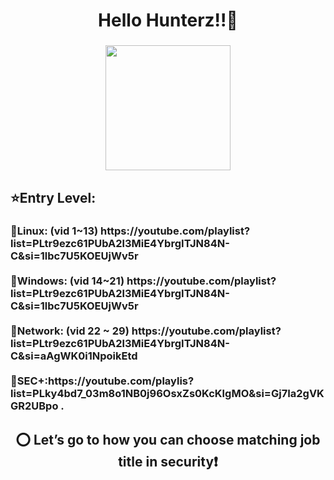 <h1 align="center">Hello Hunterz!!👋</h1>

###

<div align="center">
  <img height="200" src="https://images-wixmp-ed30a86b8c4ca887773594c2.wixmp.com/f/02663e78-004b-452b-a0c0-39498e0526b5/d7wqm38-1f4d330b-4b30-4e86-832f-cd2e38fb726f.gif?token=eyJ0eXAiOiJKV1QiLCJhbGciOiJIUzI1NiJ9.eyJzdWIiOiJ1cm46YXBwOjdlMGQxODg5ODIyNjQzNzNhNWYwZDQxNWVhMGQyNmUwIiwiaXNzIjoidXJuOmFwcDo3ZTBkMTg4OTgyMjY0MzczYTVmMGQ0MTVlYTBkMjZlMCIsIm9iaiI6W1t7InBhdGgiOiJcL2ZcLzAyNjYzZTc4LTAwNGItNDUyYi1hMGMwLTM5NDk4ZTA1MjZiNVwvZDd3cW0zOC0xZjRkMzMwYi00YjMwLTRlODYtODMyZi1jZDJlMzhmYjcyNmYuZ2lmIn1dXSwiYXVkIjpbInVybjpzZXJ2aWNlOmZpbGUuZG93bmxvYWQiXX0.AxHE-n7ylrAgGLrP7qqeQeqRoWpYJoMcG_4RETFHTws"  />
</div>

###

<h2 align="left">⭐Entry Level:</h2>

###

<h3 align="left">🔗Linux: (vid 1~13) https://youtube.com/playlist?list=PLtr9ezc61PUbA2l3MiE4YbrgITJN84N-C&si=1lbc7U5KOEUjWv5r<br><br>🔗Windows: (vid 14~21) https://youtube.com/playlist?list=PLtr9ezc61PUbA2l3MiE4YbrgITJN84N-C&si=1lbc7U5KOEUjWv5r<br><br>🔗Network: (vid 22 ~ 29) https://youtube.com/playlist?list=PLtr9ezc61PUbA2l3MiE4YbrgITJN84N-C&si=aAgWK0i1NpoikEtd<br><br>🔗SEC+:https://youtube.com/playlis?list=PLky4bd7_03m8o1NB0j96OsxZs0KcKlgMO&si=Gj7Ia2gVKGR2UBpo .</h3>

###

<p align="left"></p>

###

<h2 align="center">⭕ Let’s go to how you can choose matching job title in security❗</h2>

###

